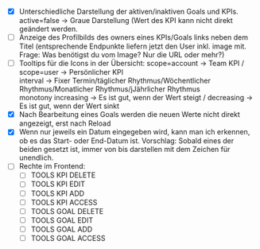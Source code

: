 - [x]  Unterschiedliche Darstellung der aktiven/inaktiven Goals und KPIs. active=false -> Graue Darstellung (Wert des KPI kann nicht direkt geändert werden.
- [ ] Anzeige des Profilbilds des owners eines KPIs/Goals links neben dem Titel (entsprechende Endpunkte liefern jetzt den User inkl. image mit. Frage: Was benötigst du vom Image? Nur die URL oder mehr?)
- [ ] Tooltips für die Icons in der Übersicht:
    scope=account -> Team KPI / scope=user -> Persönlicher KPI  
    interval -> Fixer Termin/täglicher Rhythmus/Wöchentlicher Rhythmus/Monatlicher Rhythmus/jJährlicher Rhythmus  
    monotony increasing -> Es ist gut, wenn der Wert steigt / decreasing -> Es ist gut, wenn der Wert sinkt
- [x] Nach Bearbeitung eines Goals werden die neuen Werte nicht direkt angezeigt, erst nach Reload
- [x] Wenn nur jeweils ein Datum eingegeben wird, kann man ich erkennen, ob es das Start- oder End-Datum ist. Vorschlag: Sobald eines der beiden gesetzt ist, immer von bis darstellen mit dem Zeichen für unendlich.
- [ ] Rechte im Frontend:
	- [ ] TOOLS KPI DELETE
	- [ ] TOOLS KPI EDIT
	- [ ] TOOLS KPI ADD
	- [ ] TOOLS KPI ACCESS
	- [ ] TOOLS GOAL DELETE
	- [ ] TOOLS GOAL EDIT
	- [ ] TOOLS GOAL ADD
	- [ ] TOOLS GOAL ACCESS